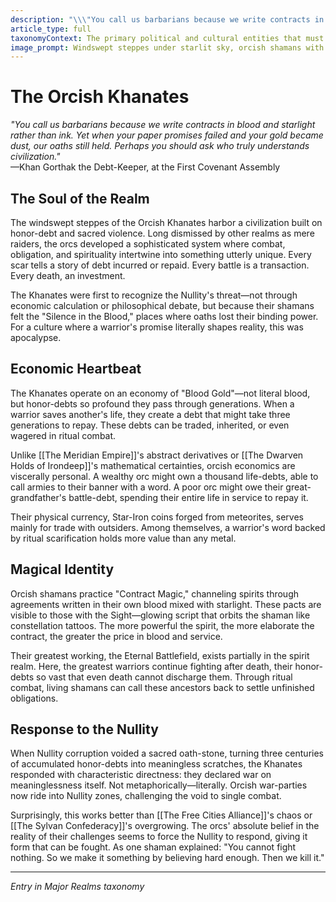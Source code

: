 ```yaml
---
description: "\\\"You call us barbarians because we write contracts in blood and starlight rather than ink. Yet when your paper promises failed and your gold became dust, our oaths still held. Perhaps you should ask who truly understands civilization.\\\" —Khan Gorthak the Debt-Keeper, at the First Covenant Assembly"
article_type: full
taxonomyContext: The primary political and cultural entities that must unite against the Nullity - each with distinct economic systems, magical traditions, and philosophical worldviews
image_prompt: Windswept steppes under starlit sky, orcish shamans with glowing constellation tattoos conducting ritual around oath-stones. Blood-red aurora reflecting off star-iron weapons, dramatic low angle, epic fantasy concept art.
---
```



# The Orcish Khanates

*"You call us barbarians because we write contracts in blood and starlight rather than ink. Yet when your paper promises failed and your gold became dust, our oaths still held. Perhaps you should ask who truly understands civilization."*  
—Khan Gorthak the Debt-Keeper, at the First Covenant Assembly

## The Soul of the Realm

The windswept steppes of the Orcish Khanates harbor a civilization built on honor-debt and sacred violence. Long dismissed by other realms as mere raiders, the orcs developed a sophisticated system where combat, obligation, and spirituality intertwine into something utterly unique. Every scar tells a story of debt incurred or repaid. Every battle is a transaction. Every death, an investment.

The Khanates were first to recognize the Nullity's threat—not through economic calculation or philosophical debate, but because their shamans felt the "Silence in the Blood," places where oaths lost their binding power. For a culture where a warrior's promise literally shapes reality, this was apocalypse.

## Economic Heartbeat

The Khanates operate on an economy of "Blood Gold"—not literal blood, but honor-debts so profound they pass through generations. When a warrior saves another's life, they create a debt that might take three generations to repay. These debts can be traded, inherited, or even wagered in ritual combat.

Unlike [[The Meridian Empire]]'s abstract derivatives or [[The Dwarven Holds of Irondeep]]'s mathematical certainties, orcish economics are viscerally personal. A wealthy orc might own a thousand life-debts, able to call armies to their banner with a word. A poor orc might owe their great-grandfather's battle-debt, spending their entire life in service to repay it.

Their physical currency, Star-Iron coins forged from meteorites, serves mainly for trade with outsiders. Among themselves, a warrior's word backed by ritual scarification holds more value than any metal.

## Magical Identity

Orcish shamans practice "Contract Magic," channeling spirits through agreements written in their own blood mixed with starlight. These pacts are visible to those with the Sight—glowing script that orbits the shaman like constellation tattoos. The more powerful the spirit, the more elaborate the contract, the greater the price in blood and service.

Their greatest working, the Eternal Battlefield, exists partially in the spirit realm. Here, the greatest warriors continue fighting after death, their honor-debts so vast that even death cannot discharge them. Through ritual combat, living shamans can call these ancestors back to settle unfinished obligations.

## Response to the Nullity

When Nullity corruption voided a sacred oath-stone, turning three centuries of accumulated honor-debts into meaningless scratches, the Khanates responded with characteristic directness: they declared war on meaninglessness itself. Not metaphorically—literally. Orcish war-parties now ride into Nullity zones, challenging the void to single combat.

Surprisingly, this works better than [[The Free Cities Alliance]]'s chaos or [[The Sylvan Confederacy]]'s overgrowing. The orcs' absolute belief in the reality of their challenges seems to force the Nullity to respond, giving it form that can be fought. As one shaman explained: "You cannot fight nothing. So we make it something by believing hard enough. Then we kill it."

---
*Entry in Major Realms taxonomy*
